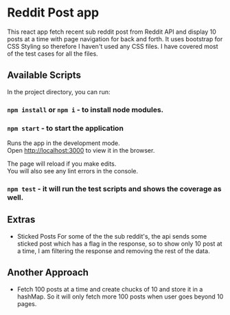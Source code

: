 # Reddit Post app

This react app fetch recent sub reddit post from Reddit API and display 10 posts at a time with page navigation for back and forth. It uses bootstrap for CSS Styling so therefore I haven't used any CSS files. I have covered most of the test cases for all the files.


## Available Scripts

In the project directory, you can run:

### `npm install` or `npm i` - to install node modules.

### `npm start` - to start the application

Runs the app in the development mode.\
Open [http://localhost:3000](http://localhost:3000) to view it in the browser.

The page will reload if you make edits.\
You will also see any lint errors in the console.

### `npm test` - it will run the test scripts and shows the coverage as well.

## Extras

- Sticked Posts
For some of the the sub reddit's, the api sends some sticked post which has a flag in the response, so to show only 10 post at a time, I am filtering the response and removing the rest of the data.

## Another Approach

- Fetch 100 posts at a time and create chucks of 10 and store it in a hashMap. So it will only fetch more 100 posts when user goes beyond 10 pages.
